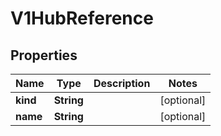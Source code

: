 

# V1HubReference

## Properties

Name | Type | Description | Notes
------------ | ------------- | ------------- | -------------
**kind** | **String** |  |  [optional]
**name** | **String** |  |  [optional]



